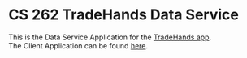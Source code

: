 # CS 262 TradeHands Data Service

This is the Data Service Application for the [TradeHands app](https://github.com/CS262-TradeHands/Project).    
The Client Application can be found [here](https://github.com/CS262-TradeHands/Client).
